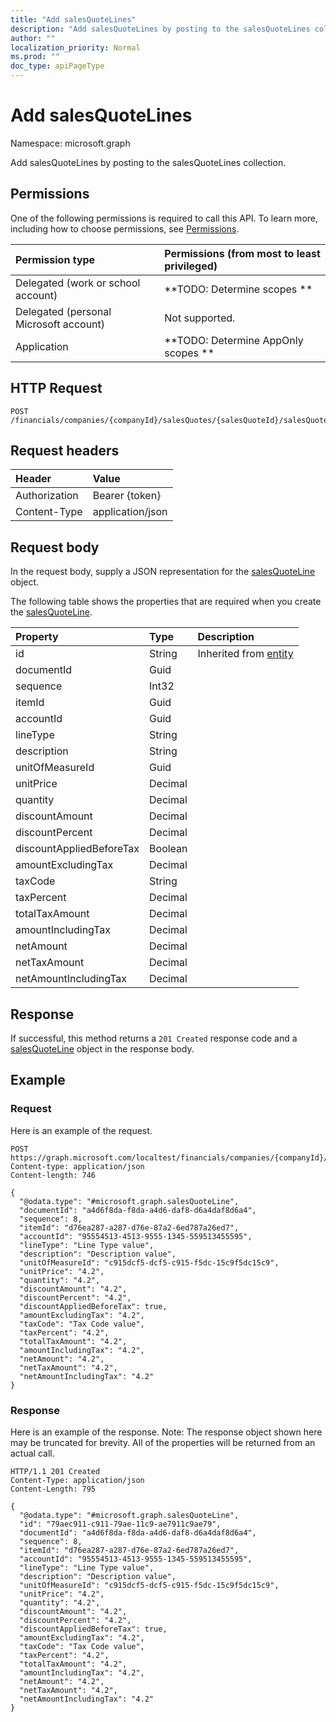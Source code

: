 ```yaml
---
title: "Add salesQuoteLines"
description: "Add salesQuoteLines by posting to the salesQuoteLines collection."
author: ""
localization_priority: Normal
ms.prod: ""
doc_type: apiPageType
---
```


# Add salesQuoteLines

Namespace: microsoft.graph

Add salesQuoteLines by posting to the salesQuoteLines collection.

## Permissions
One of the following permissions is required to call this API. To learn more, including how to choose permissions, see [Permissions](/concepts/permissions-reference.md).

|Permission type|Permissions (from most to least privileged)|
|:---|:---|
|Delegated (work or school account)|**TODO: Determine scopes **|
|Delegated (personal Microsoft account)|Not supported.|
|Application|**TODO: Determine AppOnly scopes **|

## HTTP Request
<!-- {
  "blockType": "ignored"
}
-->
``` http
POST /financials/companies/{companyId}/salesQuotes/{salesQuoteId}/salesQuoteLines/$ref
```

## Request headers
|Header|Value|
|:---|:---|
|Authorization|Bearer {token}|
|Content-Type|application/json|

## Request body
In the request body, supply a JSON representation for the [salesQuoteLine](../resources/salesquoteline.md) object.

The following table shows the properties that are required when you create the [salesQuoteLine](../resources/salesquoteline.md).

|Property|Type|Description|
|:---|:---|:---|
|id|String| Inherited from [entity](../resources/entity.md)|
|documentId|Guid||
|sequence|Int32||
|itemId|Guid||
|accountId|Guid||
|lineType|String||
|description|String||
|unitOfMeasureId|Guid||
|unitPrice|Decimal||
|quantity|Decimal||
|discountAmount|Decimal||
|discountPercent|Decimal||
|discountAppliedBeforeTax|Boolean||
|amountExcludingTax|Decimal||
|taxCode|String||
|taxPercent|Decimal||
|totalTaxAmount|Decimal||
|amountIncludingTax|Decimal||
|netAmount|Decimal||
|netTaxAmount|Decimal||
|netAmountIncludingTax|Decimal||



## Response
If successful, this method returns a `201 Created` response code and a [salesQuoteLine](../resources/salesquoteline.md) object in the response body.

## Example

### Request
Here is an example of the request.
<!-- {
  "blockType": "request",
  "name": "create_salesquoteline_from_"
}
-->
``` http
POST https://graph.microsoft.com/localtest/financials/companies/{companyId}/salesQuotes/{salesQuoteId}/salesQuoteLines
Content-type: application/json
Content-length: 746

{
  "@odata.type": "#microsoft.graph.salesQuoteLine",
  "documentId": "a4d6f8da-f8da-a4d6-daf8-d6a4daf8d6a4",
  "sequence": 8,
  "itemId": "d76ea287-a287-d76e-87a2-6ed787a26ed7",
  "accountId": "95554513-4513-9555-1345-559513455595",
  "lineType": "Line Type value",
  "description": "Description value",
  "unitOfMeasureId": "c915dcf5-dcf5-c915-f5dc-15c9f5dc15c9",
  "unitPrice": "4.2",
  "quantity": "4.2",
  "discountAmount": "4.2",
  "discountPercent": "4.2",
  "discountAppliedBeforeTax": true,
  "amountExcludingTax": "4.2",
  "taxCode": "Tax Code value",
  "taxPercent": "4.2",
  "totalTaxAmount": "4.2",
  "amountIncludingTax": "4.2",
  "netAmount": "4.2",
  "netTaxAmount": "4.2",
  "netAmountIncludingTax": "4.2"
}
```

### Response
Here is an example of the response. Note: The response object shown here may be truncated for brevity. All of the properties will be returned from an actual call.
<!-- {
  "blockType": "response",
  "truncated": true,
  "@odata.type": "microsoft.graph.salesquoteline"
}
-->
``` http
HTTP/1.1 201 Created
Content-Type: application/json
Content-Length: 795

{
  "@odata.type": "#microsoft.graph.salesQuoteLine",
  "id": "79aec911-c911-79ae-11c9-ae7911c9ae79",
  "documentId": "a4d6f8da-f8da-a4d6-daf8-d6a4daf8d6a4",
  "sequence": 8,
  "itemId": "d76ea287-a287-d76e-87a2-6ed787a26ed7",
  "accountId": "95554513-4513-9555-1345-559513455595",
  "lineType": "Line Type value",
  "description": "Description value",
  "unitOfMeasureId": "c915dcf5-dcf5-c915-f5dc-15c9f5dc15c9",
  "unitPrice": "4.2",
  "quantity": "4.2",
  "discountAmount": "4.2",
  "discountPercent": "4.2",
  "discountAppliedBeforeTax": true,
  "amountExcludingTax": "4.2",
  "taxCode": "Tax Code value",
  "taxPercent": "4.2",
  "totalTaxAmount": "4.2",
  "amountIncludingTax": "4.2",
  "netAmount": "4.2",
  "netTaxAmount": "4.2",
  "netAmountIncludingTax": "4.2"
}
```

